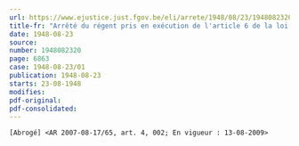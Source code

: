 ```yaml
---
url: https://www.ejustice.just.fgov.be/eli/arrete/1948/08/23/1948082320/justel
title-fr: "Arrêté du régent pris en exécution de l'article 6 de la loi du 31 mars 1898 sur les unions professionnelles. (NOTE : consultation des versions antérieures à partir du 23-08-1948 et mise à jour au 03-08-2009.) Voir modification(s)"
date: 1948-08-23
source:
number: 1948082320
page: 6863
case: 1948-08-23/01
publication: 1948-08-23
starts: 23-08-1948
modifies:
pdf-original:
pdf-consolidated:
---
```


`[Abrogé] <AR 2007-08-17/65, art. 4, 002; En vigueur : 13-08-2009>`
